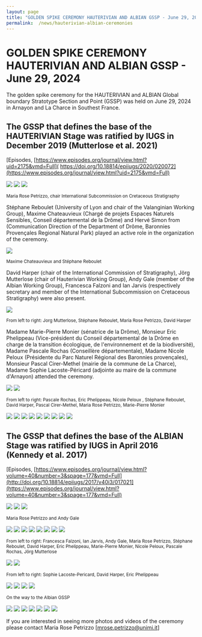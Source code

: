 ```yaml
---
layout: page
title: "GOLDEN SPIKE CEREMONY HAUTERIVIAN AND ALBIAN GSSP - June 29, 2024"
permalink:  /news/hauterivian-albian-ceremonies
---
```

# GOLDEN SPIKE CEREMONY HAUTERIVIAN AND ALBIAN GSSP - June 29, 2024

The golden spike ceremony for the HAUTERIVIAN and ALBIAN Global boundary Stratotype Section and Point (GSSP) was held on June 29, 2024 in Arnayon and La Charce in Southest France.



## The GSSP that defines the base of the HAUTERIVIAN Stage was ratified by IUGS in December 2019 (Mutterlose et al. 2021) 

[Episodes, [https://www.episodes.org/journal/view.html?uid=2175&vmd=Full]( https://doi.org/10.18814/epiiugs/2020/020072](https://www.episodes.org/journal/view.html?uid=2175&vmd=Full)

![](https://stratigraphy.org/subcommission-cretaceous/images/hauteriviannail.jpg) 
![](https://stratigraphy.org/subcommission-cretaceous/images/hauteriviannail1.jpg) 
![](https://stratigraphy.org/subcommission-cretaceous/images/hauteriviannail1a.jpg) 
<p style="font-size:smaller;">Maria Rose Petrizzo, chair International Subcommission on Cretaceous Stratigraphy</p>

Stéphane Reboulet (University of Lyon and chair of the Valanginian Working Group), Maxime Chateauvieux (Chargé de projets Espaces Naturels Sensibles, Conseil départemental de la Drôme) and Hervé Simon from (Communication Direction of the Department of Drôme, Baronnies Provençales Regional Natural Park) played an active role in the organization of the ceremony.

![](https://stratigraphy.org/subcommission-cretaceous/images/hauteriviannail2.jpg) 

<p style="font-size:smaller;"> Maxime Chateauvieux and Stéphane Reboulet</p>

David Harper (chair of the International Commission of Stratigraphy), Jörg Mutterlose (chair of Hauterivian Working Group), Andy Gale (member of the Albian Working Group), Francesca Falzoni and Ian Jarvis (respectively secretary and member of the International Subcommission on Cretaceous Stratigraphy) were also present.

![](https://stratigraphy.org/subcommission-cretaceous/images/hauteriviannail3.jpg) 

<p style="font-size:smaller;"> From left to right: Jorg Mutterlose, Stéphane Reboulet, Maria Rose Petrizzo, David Harper </p>

Madame Marie-Pierre Monier (sénatrice de la Drôme), Monsieur Eric Phelippeau (Vice-président du Conseil départemental de la Drôme en charge de la transition écologique, de l'environnement et de la biodiversité), Madame Pascale Rochas (Conseillère départementale), Madame Nicole Peloux (Présidente du Parc Naturel Régional des Baronnies provençales), Monsieur Pascal Cirer-Methel (mairie de la commune de La Charce), Madame Sophie Lacoste-Péricard (adjointe au maire de la commune d'Arnayon) attended the ceremony.

![](https://stratigraphy.org/subcommission-cretaceous/images/hauteriviannail4.jpg) 
![](https://stratigraphy.org/subcommission-cretaceous/images/hauteriviannail5.jpg) 

<p style="font-size:smaller;"> From left to right: Pascale Rochas, Eric Phelippeau, Nicole Peloux , Stéphane Reboulet, David Harper,  Pascal Cirer-Methel, Maria Rose Petrizzo, Marie-Pierre Monier </p>

![](https://stratigraphy.org/subcommission-cretaceous/images/hauteriviannail7.jpg) 
![](https://stratigraphy.org/subcommission-cretaceous/images/hauteriviannail8.jpg) 
![](https://stratigraphy.org/subcommission-cretaceous/images/hauteriviannail8a.jpg) 
![](https://stratigraphy.org/subcommission-cretaceous/images/hauteriviannail9.jpg) 
![](https://stratigraphy.org/subcommission-cretaceous/images/hauteriviannail10.jpg) 
![](https://stratigraphy.org/subcommission-cretaceous/images/hauteriviannail11.jpg) 
![](https://stratigraphy.org/subcommission-cretaceous/images/hauteriviannail12.jpg) 
![](https://stratigraphy.org/subcommission-cretaceous/images/hauteriviannail13.jpg) 
![](https://stratigraphy.org/subcommission-cretaceous/images/hauteriviannail14.jpg) 







## The GSSP that defines the base of the ALBIAN Stage was ratified by IUGS in April 2016 (Kennedy et al. 2017) 

[Episodes, [https://www.episodes.org/journal/view.html?volume=40&number=3&spage=177&vmd=Full](http://doi.org/10.18814/epiiugs/2017/v40i3/017021](https://www.episodes.org/journal/view.html?volume=40&number=3&spage=177&vmd=Full)

![](https://stratigraphy.org/subcommission-cretaceous/images/albiannail.jpg) 
![](https://stratigraphy.org/subcommission-cretaceous/images/albiannail1.jpg) 
![](https://stratigraphy.org/subcommission-cretaceous/images/albiannail1a.jpg)

<p style="font-size:smaller;"> Maria Rose Petrizzo and Andy Gale </p>

![](https://stratigraphy.org/subcommission-cretaceous/images/albiannail2.jpg) 
![](https://stratigraphy.org/subcommission-cretaceous/images/albiannail3.jpg) 
![](https://stratigraphy.org/subcommission-cretaceous/images/albiannail3a.jpg) 
![](https://stratigraphy.org/subcommission-cretaceous/images/albiannail3b.jpg) 
![](https://stratigraphy.org/subcommission-cretaceous/images/albiannail4.jpg) 
![](https://stratigraphy.org/subcommission-cretaceous/images/albiannail5.jpg) 
![](https://stratigraphy.org/subcommission-cretaceous/images/albiannail5a.jpg) 
![](https://stratigraphy.org/subcommission-cretaceous/images/albiannail6.jpg) 

<p style="font-size:smaller;"> From left to right: Francesca Falzoni, Ian Jarvis, Andy Gale, Maria Rose Petrizzo, Stéphane Reboulet, David Harper, Eric Phelippeau, Marie-Pierre Monier, Nicole Peloux, Pascale Rochas, Jörg Mutterlose </p>

![](https://stratigraphy.org/subcommission-cretaceous/images/albiannail7.jpg) 
![](https://stratigraphy.org/subcommission-cretaceous/images/albiannail8.jpg) 
<p style="font-size:smaller;"> From left to right: Sophie Lacoste-Pericard, David Harper, Eric Phelippeau </p>

  ![](https://stratigraphy.org/subcommission-cretaceous/images/albiannail9.jpg) 
![](https://stratigraphy.org/subcommission-cretaceous/images/albiannail10.jpg) 
![](https://stratigraphy.org/subcommission-cretaceous/images/albiannail11.jpg) 
![](https://stratigraphy.org/subcommission-cretaceous/images/albiannail13.jpg) 

<p style="font-size:smaller;">On the way to the Albian GSSP</p>

![](https://stratigraphy.org/subcommission-cretaceous/images/hauterivian-albian1.jpg) 
![](https://stratigraphy.org/subcommission-cretaceous/images/hauterivian-albian1a.jpg) 
![](https://stratigraphy.org/subcommission-cretaceous/images/hauterivian-albian2.jpg) 
![](https://stratigraphy.org/subcommission-cretaceous/images/hauterivian-albian3.jpg) 
![](https://stratigraphy.org/subcommission-cretaceous/images/hauterivian-albian4.jpg) 
![](https://stratigraphy.org/subcommission-cretaceous/images/hauterivian-albian5.jpg) 
![](https://stratigraphy.org/subcommission-cretaceous/images/hauterivianalbian6.jpg) 

If you are interested in seeing more photos and videos of the ceremony please contact Maria Rose Petrizzo 
[mrose.petrizzo@unimi.it]
